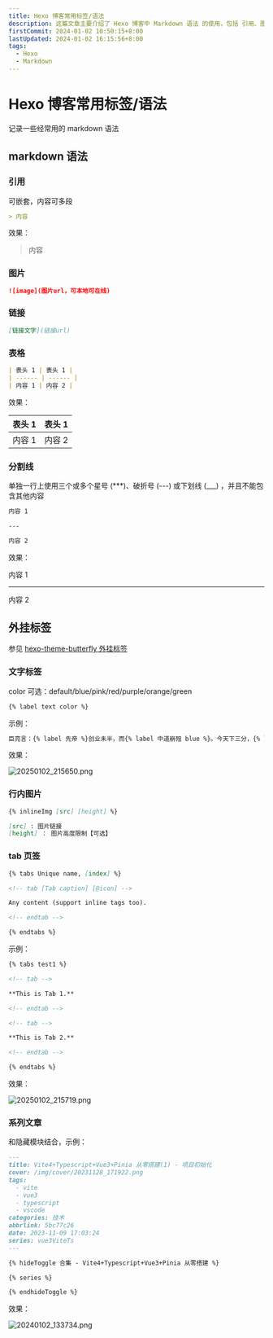 ```yaml
---
title: Hexo 博客常用标签/语法
description: 这篇文章主要介绍了 Hexo 博客中 Markdown 语法 的使用，包括 引用、图片、链接、表格、分割线、外挂标签、文字标签、行内图片 和 tab页签 等内容
firstCommit: 2024-01-02 10:50:15+8:00
lastUpdated: 2024-01-02 16:15:56+8:00
tags:
  - Hexo
  - Markdown
---
```


# Hexo 博客常用标签/语法

记录一些经常用的 markdown 语法

## markdown 语法

### 引用

可嵌套，内容可多段

```markdown
> 内容
```

效果：

> 内容

### 图片

```markdown
![image](图片url，可本地可在线)
```

### 链接

```markdown
[链接文字](链接url)
```

### 表格

```markdown
| 表头 1 | 表头 1 |
| ------ | ------ |
| 内容 1 | 内容 2 |
```

效果：

| 表头 1 | 表头 1 |
| ------ | ------ |
| 内容 1 | 内容 2 |

### 分割线

单独一行上使用三个或多个星号 (\*\*\*)、破折号 (---) 或下划线 (\_\_\_) ，并且不能包含其他内容

```markdown
内容 1

---

内容 2
```

效果：

内容 1

---

内容 2

## 外挂标签

参见 [hexo-theme-butterfly 外挂标签](https://butterfly.js.org/posts/4aa8abbe/#%E6%A8%99%E7%B1%A4%E5%A4%96%E6%8E%9B%EF%BC%88Tag-Plugins%EF%BC%89)

### 文字标签

color 可选：default/blue/pink/red/purple/orange/green

```markdown
{% label text color %}
```

示例：

```markdown
臣亮言：{% label 先帝 %}创业未半，而{% label 中道崩殂 blue %}。今天下三分，{% label 益州疲敝 pink %}，此诚{% label 危急存亡之秋 red %}也！然侍衞之臣，不懈于内；{% label 忠志之士 purple %}，忘身于外者，盖追先帝之殊遇，欲报之于陛下也。诚宜{% label 开张圣听 orange %}，以光先帝遗德，恢弘志士之气；不宜{% label 妄自菲薄 green %}，引喻失义，以塞忠谏之路也。
```

效果：

![20250102_215650.png](http://sto1fqpd6.hn-bkt.clouddn.com/67769b1685bd2.png)

### 行内图片

```markdown
{% inlineImg [src] [height] %}

[src] : 图片链接
[height] ： 图片高度限制【可选】
```

### tab 页签

```markdown
{% tabs Unique name, [index] %}

<!-- tab [Tab caption] [@icon] -->

Any content (support inline tags too).

<!-- endtab -->

{% endtabs %}
```

示例：

```markdown
{% tabs test1 %}

<!-- tab -->

**This is Tab 1.**

<!-- endtab -->

<!-- tab -->

**This is Tab 2.**

<!-- endtab -->

{% endtabs %}
```

效果：

![20250102_215719.png](http://sto1fqpd6.hn-bkt.clouddn.com/67769b15ec337.png)

### 系列文章

和隐藏模块结合，示例：

```markdown
---
title: Vite4+Typescript+Vue3+Pinia 从零搭建(1) - 项目初始化
cover: /img/cover/20231128_171922.png
tags:
  - vite
  - vue3
  - typescript
  - vscode
categories: 技术
abbrlink: 5bc77c26
date: 2023-11-09 17:03:24
series: vue3ViteTs
---

{% hideToggle 合集 - Vite4+Typescript+Vue3+Pinia 从零搭建 %}

{% series %}

{% endhideToggle %}
```

效果：

![20240102_133734.png](http://sto1fqpd6.hn-bkt.clouddn.com/67768f1d78a7b.png)
